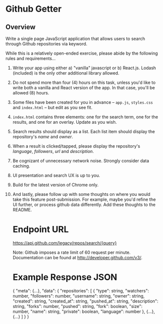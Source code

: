 # Github Getter

## Overview

Write a single page JavaScript application that allows users to search through Github repositories via keyword.

While this is a relatively open-ended exercise, please abide by the following rules and requirements...

1. Write your app using either a) "vanilla" javascript or b) React.js. Lodash (included) is the only other additional library allowed.
1. Do not spend more than four (4) hours on this task, unless you'd like to write both a vanilla and React version of the app. In that case, you'll be allowed (8) hours.
1. Some files have been created for you in advance – `app.js`, `styles.css` and `index.html` – but edit as you see fit.
1. `index.html` contains three elements: one for the search term, one for the results, and one for an overlay. Update as you wish.
1. Search results should display as a list. Each list item should display the repository's _name_ and _owner_.
1. When a result is clicked/tapped, please display the repository's _language_, _followers_, _url_ and _description_.
1. Be cognizant of unnecessary network noise. Strongly consider data caching.
1. UI presentation and search UX is up to you.
1. Build for the latest version of Chrome only.
1. And lastly, please follow up with some thoughts on where you would take this feature post-submission. For example, maybe you'd refine the UI further, or process github data differently. Add these thoughts to the README. 


    # Endpoint URL #

    https://api.github.com/legacy/repos/search/{query}

    Note: Github imposes a rate limit of 60 request per minute. Documentation can be found at http://developer.github.com/v3/.

    # Example Response JSON #

    {
      "meta": {...},
      "data": {
        "repositories": [
          {
            "type": string,
            "watchers": number,
            "followers": number,
            "username": string,
            "owner": string,
            "created": string,
            "created_at": string,
            "pushed_at": string,
            "description": string,
            "forks": number,
            "pushed": string,
            "fork": boolean,
            "size": number,
            "name": string,
            "private": boolean,
            "language": number
          },
          {...},
          {...}
        ]
      }
    }
